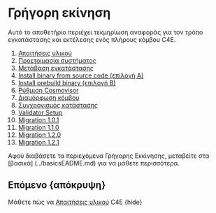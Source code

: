 <!--
σειρά: ψευδής
μητρική εταιρεία:
   παραγγελία: 6
-->

# Γρήγορη εκίνηση

Αυτό το αποθετήριο περιέχει τεκμηρίωση αναφοράς για τον τρόπο εγκατάστασης και εκτέλεσης ενός πλήρους κόμβου C4E.
1. [Απαιτήσεις υλικού](hardware-requirements.md)
2. [Προετοιμασία συστήματος](system-preparation.md)
3. [Μετάβαση εγκατάστασης](install-go.md)
4. [Install binary from source code (επιλογή A)](install-binary-source-code.md)
5. [Install prebuild binary (επιλογή B)](install-binary.md)
6. [Ρύθμιση Cosmovisor](cosmovisor-setup.md)
7. [Διαμόρφωση κόμβου](run_node.md)
8. [Συγχρονισμός κατάστασης](state-sync.md)
9. [Validator Setup](validator-setup.md)
10. [Migration 1.0.1](migration-101.md)
11. [Migration 1.1.0](migration-110.md)
12. [Migration 1.2.0](migration-120.md)
13. [Migration 1.2.1](migration-121.md)

Αφού διαβάσετε τα περιεχόμενα Γρήγορης Εκκίνησης, μεταβείτε στα [βασικά] (../basicsEADME.md) για να μάθετε περισσότερα.

## Επόμενο {απόκρυψη}

Μάθετε πώς να [Απαιτήσεις υλικού](hardware-requirements.md) C4E {hide}
